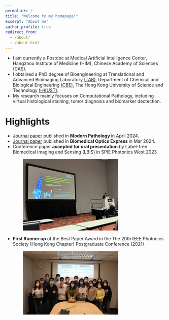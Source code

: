 ```yaml
---
permalink: /
title: "Welcome to my homepage!"
excerpt: "About me"
author_profile: true
redirect_from: 
  - /about/
  - /about.html
---
```


* I am currently a Postdoc at Medical Artificial Intelligence Center, Hangzhou Institute of Medicine (HIM), Chinese Academy of Sciences (CAS).
* I obtained a PhD degree of Bioengineering at Translational and Advanced Bioimaging Laboratory [(TAB)](https://ttwwong.wixsite.com/tabhkust), Department of Chemical and Biological Engineering [(CBE)](https://cbe.ust.hk/index.php), The Hong Kong University of Science and Technology [(HKUST)](https://hkust.edu.hk/).  
* My research mainly focuses on Computational Pathology, including virtual histological staining, tumor diagnosis and biomarker dectection.  


Highlights
======
* [Journal paper](https://doi.org/10.1016/j.modpat.2024.100487) published in <b> Modern Pathology </b> in April 2024.
* [Journal paper](https://doi.org/10.1364/BOE.515018) published in <b> Biomedical Optics Express </b> in Mar 2024.
* Conference paper <b>accepted for oral presentation</b> by Label-free Biomedical Imaging and Sensing (LBIS) in SPIE Photonics West 2023
<div style="margin-left: 4em; ">
  <a href="/images/spie.jpeg">
    <img src="/images/spie-600.jpg" width="300" loading="lazy" alt="spie2023">
  </a>
</div>

* <b>First Runner up</b> of the Best Paper Award in the The 20th IEEE Photonics Society (Hong Kong Chapter) Postgraduate Conference (2021)
<div style="margin-left: 4em; ">
  <a href="/images/2.jpeg">
    <img src="/images/2-600.jpg" width="300" loading="lazy" alt="spie2023">
  </a>
</div>
